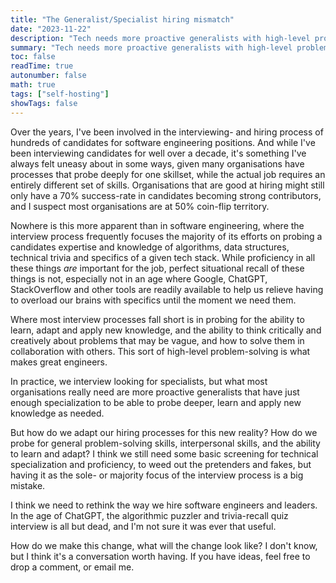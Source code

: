```yaml
---
title: "The Generalist/Specialist hiring mismatch"
date: "2023-11-22"
description: "Tech needs more proactive generalists with high-level problem-solving- and interpersonal skills, with a high capacity for learning, but we hire for deep specialization with an emphasis on rote memorization. How do we start probing for what really matters?"
summary: "Tech needs more proactive generalists with high-level problem-solving- and interpersonal skills, with a high capacity for learning, but we hire for deep specialization with an emphasis on rote memorization. How do we start probing for what really matters?"
toc: false 
readTime: true
autonumber: false 
math: true
tags: ["self-hosting"]
showTags: false
---
```


Over the years, I've been involved in the interviewing- and hiring process of hundreds of candidates for software engineering positions. And while I've been interviewing candidates for well over a decade, it's something I've always felt uneasy about in some ways, given many organisations have processes that probe deeply for one skillset, while the actual job requires an entirely different set of skills. Organisations that are good at hiring might still only have a 70% success-rate in candidates becoming strong contributors, and I suspect most organisations are at 50% coin-flip territory.

Nowhere is this more apparent than in software engineering, where the interview process frequently focuses the majority of its efforts on probing a candidates expertise and knowledge of algorithms, data structures, technical trivia and specifics of a given tech stack.
While proficiency in all these things _are_ important for the job, perfect situational recall of these things is not, especially not in an age where Google, ChatGPT, StackOverflow and other tools are readily available to help us relieve having to overload our brains with specifics until the moment we need them.

Where most interview processes fall short is in probing for the ability to learn, adapt and apply new knowledge, and the ability to think critically and creatively about problems that may be vague, and how to solve them in collaboration with others. This sort of high-level problem-solving is what makes great engineers.

In practice, we interview looking for specialists, but what most organisations really need are more proactive generalists that have just enough specialization to be able to probe deeper, learn and apply new knowledge as needed.

But how do we adapt our hiring processes for this new reality? How do we probe for general problem-solving skills, interpersonal skills, and the ability to learn and adapt? I think we still need some basic screening for technical specialization and proficiency, to weed out the pretenders and fakes, but having it as the sole- or majority focus of the interview process is a big mistake.

 I think we need to rethink the way we hire software engineers and leaders. In the age of ChatGPT, the algorithmic puzzler and trivia-recall quiz interview is all but dead, and I'm not sure it was ever that useful.

 How do we make this change, what will the change look like? I don't know, but I think it's a conversation worth having. If you have ideas, feel free to drop a comment, or email me.
